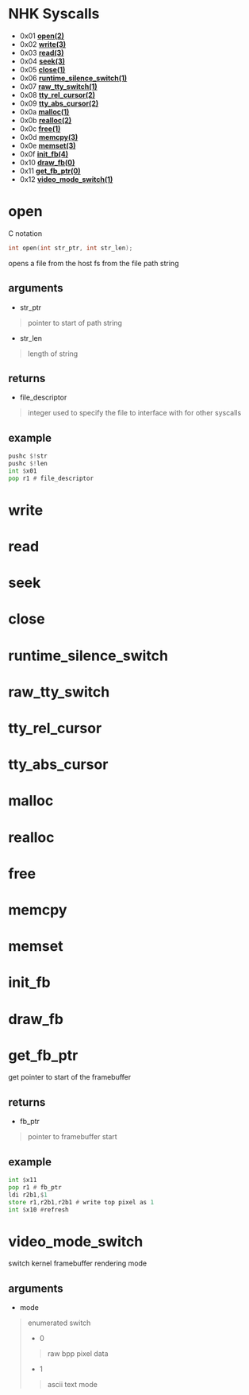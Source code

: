# NHK Syscalls
- 0x01 **[open(2)](#open)**
- 0x02 **[write(3)](#write)**
- 0x03 **[read(3)](#read)**
- 0x04 **[seek(3)](#seek)**
- 0x05 **[close(1)](#close)**
- 0x06 **[runtime_silence_switch(1)](#runtime_silence_switch)**
- 0x07 **[raw_tty_switch(1)](#raw_tty_switch)**
- 0x08 **[tty_rel_cursor(2)](#tty_rel_cursor)**
- 0x09 **[tty_abs_cursor(2)](#tty_abs_cursor)**
- 0x0a **[malloc(1)](#malloc)**
- 0x0b **[realloc(2)](#realloc)**
- 0x0c **[free(1)](#free)**
- 0x0d **[memcpy(3)](#memcpy)**
- 0x0e **[memset(3)](#memset)**
- 0x0f **[init_fb(4)](#init_fb)**
- 0x10 **[draw_fb(0)](#draw_fb)**
- 0x11 **[get_fb_ptr(0)](#get_fb_ptr)**
- 0x12 **[video_mode_switch(1)](#video_mode_switch)**

# open
C notation
```c
int open(int str_ptr, int str_len);
```
opens a file from the host fs from the file path string
## arguments
- str_ptr
> pointer to start of path string
- str_len
> length of string
## returns
- file_descriptor
> integer used to specify the file to interface with for other syscalls

## example
```asm
pushc $!str
pushc $!len
int $x01
pop r1 # file_descriptor
```

# write
# read
# seek
# close
# runtime_silence_switch

# raw_tty_switch
# tty_rel_cursor
# tty_abs_cursor
# malloc
# realloc
# free
# memcpy
# memset
# init_fb
# draw_fb
# get_fb_ptr
get pointer to start of the framebuffer
## returns
- fb_ptr
> pointer to framebuffer start
## example
```asm
int $x11
pop r1 # fb_ptr
ldi r2b1,$1
store r1,r2b1,r2b1 # write top pixel as 1
int $x10 #refresh
```
# video_mode_switch
switch kernel framebuffer rendering mode
## arguments
- mode
> enumerated switch
> - 0
>>raw bpp pixel data
> - 1
>>ascii text mode
